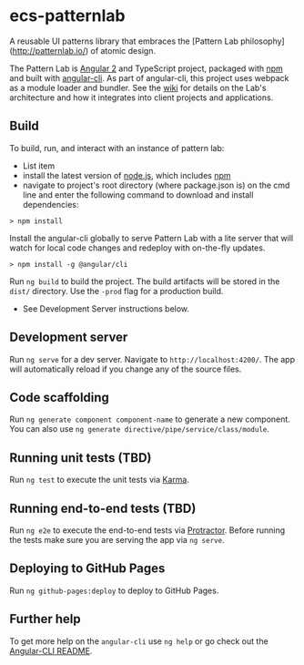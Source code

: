 # ecs-patternlab
A reusable UI patterns library that embraces the [Pattern Lab philosophy] (http://patternlab.io/) of atomic design.

The Pattern Lab is [Angular 2](https://angular.io) and TypeScript project, packaged with [npm](https://npmjs.org) and built with 
[angular-cli](https://github.com/angular/angular-cli). As part of angular-cli, this project uses webpack as a module loader and bundler. 
See the [wiki](https://github.com/ECSTeam/ecs-patternlab/wiki) for details on the Lab's architecture and how it integrates into client projects and 
applications.

## Build

To build, run, and interact with an instance of pattern lab:

 - List item
 - install the latest version of [node.js](https://nodejs.org), which includes [npm](https://docs.npmjs.com/getting-started/what-is-npm)
 - navigate to project's root directory (where package.json is) on the cmd line and enter the following command to download and install dependencies:
```
> npm install
```
Install the angular-cli globally to serve Pattern Lab with a lite server that will watch for local code changes and redeploy with on-the-fly updates.
```
> npm install -g @angular/cli
```

Run `ng build` to build the project. The build artifacts will be stored in the `dist/` directory. Use the `-prod` flag for a production build.

- See Development Server instructions below.
## Development server

Run `ng serve` for a dev server. Navigate to `http://localhost:4200/`. The app will automatically reload if you change any of the source files.

## Code scaffolding

Run `ng generate component component-name` to generate a new component. You can also use `ng generate directive/pipe/service/class/module`.

## Running unit tests (TBD)

Run `ng test` to execute the unit tests via [Karma](https://karma-runner.github.io).

## Running end-to-end tests (TBD)

Run `ng e2e` to execute the end-to-end tests via [Protractor](http://www.protractortest.org/).
Before running the tests make sure you are serving the app via `ng serve`.

## Deploying to GitHub Pages

Run `ng github-pages:deploy` to deploy to GitHub Pages.

## Further help

To get more help on the `angular-cli` use `ng help` or go check out the [Angular-CLI README](https://github.com/angular/angular-cli/blob/master/README.md).